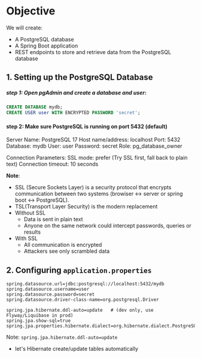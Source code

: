 # Objective
We will create:
- A PostgreSQL database
- A Spring Boot application
- REST endpoints to store and retrieve data from the PostgreSQL database


## 1. Setting up the PostgreSQL Database

##### step 1: Open pgAdmin and create a database and user:

```sql
CREATE DATABASE mydb;
CREATE USER user WITH ENCRYPTED PASSWORD 'secret';
```

#### step 2: Make sure PostgreSQL is running on port 5432 (default)
Server Name: PostgreSQL 17
Host name/address: localhost
Port: 5432
Database: mydb
User: user
Password: secret
Role: pg_database_owner


Connection Parameters:
SSL mode: prefer (Try SSL first, fall back to plain text)
Connection timeout: 10 seconds


**Note**:
- SSL (Secure Sockets Layer) is a security protocol that encrypts communication between two systems (browiser <-> server or
spring boot <-> PostgreSQL).
- TSL(Transport Layer Security) is the modern replacement
- Without SSL
  - Data is sent in plain text
  - Anyone on the same network could intercept passwords, queries or results
- With SSL
  - All communication is encrypted
  - Attackers see only scrambled data

## 2. Configuring ```application.properties```

```properties
spring.datasource.url=jdbc:postgresql://localhost:5432/mydb
spring.datasource.username=user
spring.datasource.password=secret
spring.datasource.driver-class-name=org.postgresql.Driver

spring.jpa.hibernate.ddl-auto=update   # (dev only, use Flyway/Liquibase in prod)
spring.jpa.show-sql=true
spring.jpa.properties.hibernate.dialect=org.hibernate.dialect.PostgreSQLDialect

```

Note: ```spring.jpa.hibernate.ddl-auto=update```
- let's Hibernate create/update tables automatically



